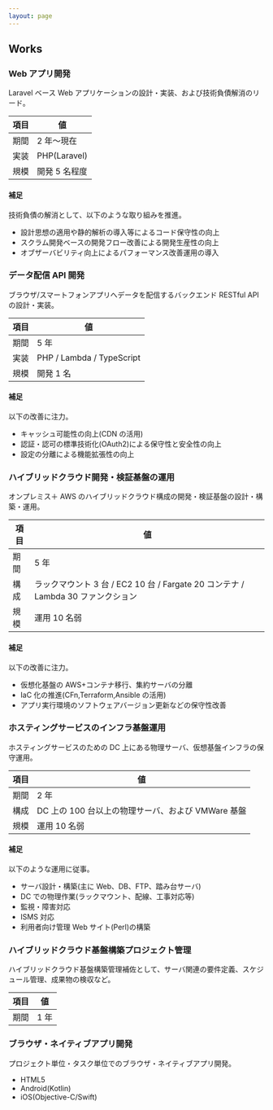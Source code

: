 ```yaml
---
layout: page
---
```


## Works

### Web アプリ開発

Laravel ベース Web アプリケーションの設計・実装、および技術負債解消のリード。

| 項目 | 値            |
| ---- | ------------- |
| 期間 | 2 年〜現在    |
| 実装 | PHP(Laravel)  |
| 規模 | 開発 5 名程度 |

#### 補足

技術負債の解消として、以下のような取り組みを推進。

- 設計思想の適用や静的解析の導入等によるコード保守性の向上
- スクラム開発ベースの開発フロー改善による開発生産性の向上
- オブザーバビリティ向上によるパフォーマンス改善運用の導入

### データ配信 API 開発

ブラウザ/スマートフォンアプリへデータを配信するバックエンド RESTful API の設計・実装。

| 項目 | 値                        |
| ---- | ------------------------- |
| 期間 | 5 年                      |
| 実装 | PHP / Lambda / TypeScript |
| 規模 | 開発 1 名                 |

#### 補足

以下の改善に注力。

- キャッシュ可能性の向上(CDN の活用)
- 認証・認可の標準技術化(OAuth2)による保守性と安全性の向上
- 設定の分離による機能拡張性の向上

### ハイブリッドクラウド開発・検証基盤の運用

オンプレミス＋ AWS のハイブリッドクラウド構成の開発・検証基盤の設計・構築・運用。

| 項目 | 値                                                                               |
| ---- | -------------------------------------------------------------------------------- |
| 期間 | 5 年                                                                             |
| 構成 | ラックマウント 3 台 / EC2 10 台 / Fargate 20 コンテナ / Lambda 30 ファンクション |
| 規模 | 運用 10 名弱                                                                     |

#### 補足

以下の改善に注力。

- 仮想化基盤の AWS+コンテナ移行、集約サーバの分離
- IaC 化の推進(CFn,Terraform,Ansible の活用)
- アプリ実行環境のソフトウェアバージョン更新などの保守性改善

### ホスティングサービスのインフラ基盤運用

ホスティングサービスのための DC 上にある物理サーバ、仮想基盤インフラの保守運用。

| 項目 | 値                                                 |
| ---- | -------------------------------------------------- |
| 期間 | 2 年                                               |
| 構成 | DC 上の 100 台以上の物理サーバ、および VMWare 基盤 |
| 規模 | 運用 10 名弱                                       |

#### 補足

以下のような運用に従事。

- サーバ設計・構築(主に Web、DB、FTP、踏み台サーバ)
- DC での物理作業(ラックマウント、配線、工事対応等)
- 監視・障害対応
- ISMS 対応
- 利用者向け管理 Web サイト(Perl)の構築

### ハイブリッドクラウド基盤構築プロジェクト管理

ハイブリッドクラウド基盤構築管理補佐として、サーバ関連の要件定義、スケジュール管理、成果物の検収など。

| 項目 | 値   |
| ---- | ---- |
| 期間 | 1 年 |

### ブラウザ・ネイティブアプリ開発

プロジェクト単位・タスク単位でのブラウザ・ネイティブアプリ開発。

- HTML5
- Android(Kotlin)
- iOS(Objective-C/Swift)
